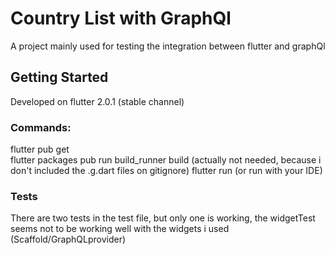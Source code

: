 # Country List with GraphQl

A project mainly used for testing the integration between flutter and graphQl

## Getting Started

Developed on flutter 2.0.1 (stable channel)

### Commands:
flutter pub get  
flutter packages pub run build_runner build (actually not needed, because i don't included the .g.dart files on gitignore)
flutter run (or run with your IDE)  

### Tests
There are two tests in the test file, but only one is working, the widgetTest seems not to be working well with the widgets i used (Scaffold/GraphQLprovider)

